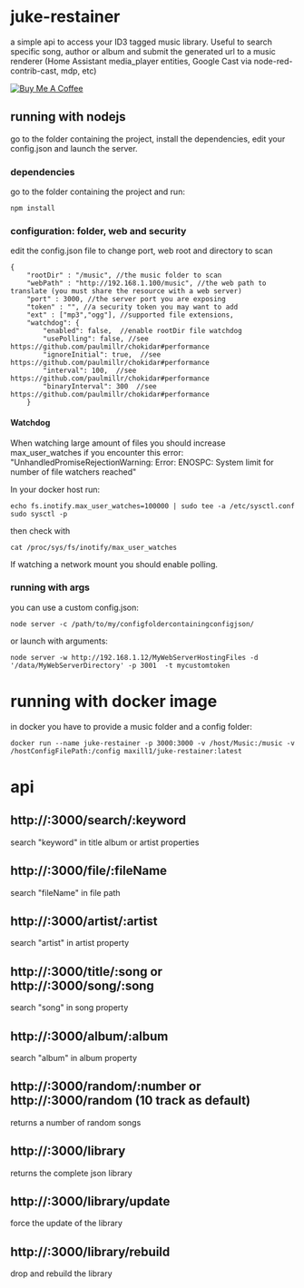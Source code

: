 # juke-restainer
a simple api to access your ID3 tagged music library. Useful to search specific song, author or album and submit the generated url to a music renderer (Home Assistant media_player entities, Google Cast via node-red-contrib-cast, mdp, etc)

<a href="https://www.buymeacoffee.com/maxill1" target="_blank">
<img src="https://www.buymeacoffee.com/assets/img/guidelines/download-assets-sm-2.svg" alt="Buy Me A Coffee"></a>

## running with nodejs
go to the folder containing the project, install the dependencies, edit your config.json and launch the server.

### dependencies
go to the folder containing the project and run:
```
npm install
```

### configuration: folder, web and security
edit the config.json file to change port, web root and directory to scan
```
{
    "rootDir" : "/music", //the music folder to scan
    "webPath" : "http://192.168.1.100/music", //the web path to translate (you must share the resource with a web server)
    "port" : 3000, //the server port you are exposing
    "token" : "", //a security token you may want to add
    "ext" : ["mp3","ogg"], //supported file extensions,
    "watchdog": {
        "enabled": false,  //enable rootDir file watchdog 
        "usePolling": false, //see https://github.com/paulmillr/chokidar#performance 
        "ignoreInitial": true,  //see https://github.com/paulmillr/chokidar#performance 
        "interval": 100,  //see https://github.com/paulmillr/chokidar#performance 
        "binaryInterval": 300  //see https://github.com/paulmillr/chokidar#performance 
    }
```
#### Watchdog
When watching large amount of files you should increase max_user_watches if you encounter this error: 
"UnhandledPromiseRejectionWarning: Error: ENOSPC: System limit for number of file watchers reached"

In your docker host run:

```
echo fs.inotify.max_user_watches=100000 | sudo tee -a /etc/sysctl.conf
sudo sysctl -p
```

then check with
```
cat /proc/sys/fs/inotify/max_user_watches
```

If watching a network mount you should enable polling.
 

### running with args
you can use a custom config.json:
 
```
node server -c /path/to/my/configfoldercontainingconfigjson/
```
or launch with arguments:
 
```
node server -w http://192.168.1.12/MyWebServerHostingFiles -d '/data/MyWebServerDirectory' -p 3001  -t mycustomtoken
```

# running with docker image
in docker you have to provide a music folder and a config folder:
```
docker run --name juke-restainer -p 3000:3000 -v /host/Music:/music -v /hostConfigFilePath:/config maxill1/juke-restainer:latest 
```

# api

## http://<ip>:3000/search/:keyword
search "keyword" in title album or artist properties

## http://<ip>:3000/file/:fileName
search "fileName" in file path

## http://<ip>:3000/artist/:artist
search "artist" in artist property

## http://<ip>:3000/title/:song or http://<ip>:3000/song/:song
search "song" in song property

## http://<ip>:3000/album/:album
search "album" in album property

## http://<ip>:3000/random/:number or http://<ip>:3000/random (10 track as default)
returns a number of random songs

## http://<ip>:3000/library
returns the complete json library

## http://<ip>:3000/library/update
force the update of the library

## http://<ip>:3000/library/rebuild
drop and rebuild the library


